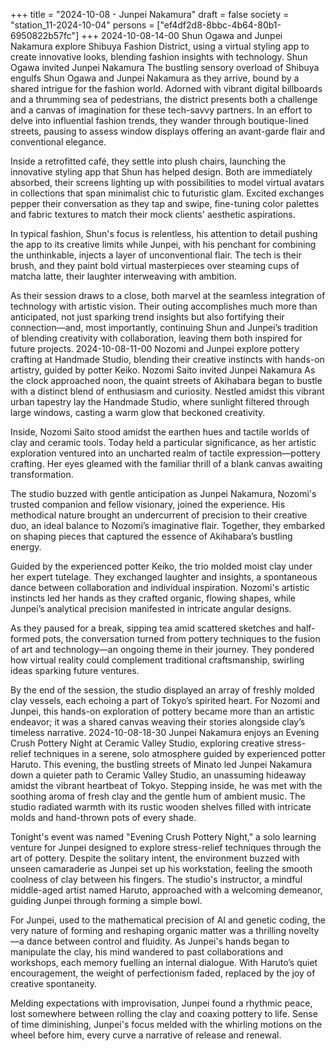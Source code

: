 +++
title = "2024-10-08 - Junpei Nakamura"
draft = false
society = "station_11-2024-10-04"
persons = ["ef4df2d8-8bbc-4b64-80b1-6950822b57fc"]
+++
2024-10-08-14-00
Shun Ogawa and Junpei Nakamura explore Shibuya Fashion District, using a virtual styling app to create innovative looks, blending fashion insights with technology.
Shun Ogawa invited Junpei Nakamura
The bustling sensory overload of Shibuya engulfs Shun Ogawa and Junpei Nakamura as they arrive, bound by a shared intrigue for the fashion world. Adorned with vibrant digital billboards and a thrumming sea of pedestrians, the district presents both a challenge and a canvas of imagination for these tech-savvy partners. In an effort to delve into influential fashion trends, they wander through boutique-lined streets, pausing to assess window displays offering an avant-garde flair and conventional elegance.

Inside a retrofitted café, they settle into plush chairs, launching the innovative styling app that Shun has helped design. Both are immediately absorbed, their screens lighting up with possibilities to model virtual avatars in collections that span minimalist chic to futuristic glam. Excited exchanges pepper their conversation as they tap and swipe, fine-tuning color palettes and fabric textures to match their mock clients' aesthetic aspirations.

In typical fashion, Shun's focus is relentless, his attention to detail pushing the app to its creative limits while Junpei, with his penchant for combining the unthinkable, injects a layer of unconventional flair. The tech is their brush, and they paint bold virtual masterpieces over steaming cups of matcha latte, their laughter interweaving with ambition.

As their session draws to a close, both marvel at the seamless integration of technology with artistic vision. Their outing accomplishes much more than anticipated, not just sparking trend insights but also fortifying their connection—and, most importantly, continuing Shun and Junpei’s tradition of blending creativity with collaboration, leaving them both inspired for future projects.
2024-10-08-11-00
Nozomi and Junpei explore pottery crafting at Handmade Studio, blending their creative instincts with hands-on artistry, guided by potter Keiko.
Nozomi Saito invited Junpei Nakamura
As the clock approached noon, the quaint streets of Akihabara began to bustle with a distinct blend of enthusiasm and curiosity. Nestled amidst this vibrant urban tapestry lay the Handmade Studio, where sunlight filtered through large windows, casting a warm glow that beckoned creativity.

Inside, Nozomi Saito stood amidst the earthen hues and tactile worlds of clay and ceramic tools. Today held a particular significance, as her artistic exploration ventured into an uncharted realm of tactile expression—pottery crafting. Her eyes gleamed with the familiar thrill of a blank canvas awaiting transformation.

The studio buzzed with gentle anticipation as Junpei Nakamura, Nozomi's trusted companion and fellow visionary, joined the experience. His methodical nature brought an undercurrent of precision to their creative duo, an ideal balance to Nozomi’s imaginative flair. Together, they embarked on shaping pieces that captured the essence of Akihabara’s bustling energy.

Guided by the experienced potter Keiko, the trio molded moist clay under her expert tutelage. They exchanged laughter and insights, a spontaneous dance between collaboration and individual inspiration. Nozomi's artistic instincts led her hands as they crafted organic, flowing shapes, while Junpei’s analytical precision manifested in intricate angular designs.

As they paused for a break, sipping tea amid scattered sketches and half-formed pots, the conversation turned from pottery techniques to the fusion of art and technology—an ongoing theme in their journey. They pondered how virtual reality could complement traditional craftsmanship, swirling ideas sparking future ventures.

By the end of the session, the studio displayed an array of freshly molded clay vessels, each echoing a part of Tokyo’s spirited heart. For Nozomi and Junpei, this hands-on exploration of pottery became more than an artistic endeavor; it was a shared canvas weaving their stories alongside clay’s timeless narrative.
2024-10-08-18-30
Junpei Nakamura enjoys an Evening Crush Pottery Night at Ceramic Valley Studio, exploring creative stress-relief techniques in a serene, solo atmosphere guided by experienced potter Haruto.
This evening, the bustling streets of Minato led Junpei Nakamura down a quieter path to Ceramic Valley Studio, an unassuming hideaway amidst the vibrant heartbeat of Tokyo. Stepping inside, he was met with the soothing aroma of fresh clay and the gentle hum of ambient music. The studio radiated warmth with its rustic wooden shelves filled with intricate molds and hand-thrown pots of every shade.

Tonight's event was named "Evening Crush Pottery Night," a solo learning venture for Junpei designed to explore stress-relief techniques through the art of pottery. Despite the solitary intent, the environment buzzed with unseen camaraderie as Junpei set up his workstation, feeling the smooth coolness of clay between his fingers. The studio's instructor, a mindful middle-aged artist named Haruto, approached with a welcoming demeanor, guiding Junpei through forming a simple bowl.

For Junpei, used to the mathematical precision of AI and genetic coding, the very nature of forming and reshaping organic matter was a thrilling novelty—a dance between control and fluidity. As Junpei's hands began to manipulate the clay, his mind wandered to past collaborations and workshops, each memory fuelling an internal dialogue. With Haruto’s quiet encouragement, the weight of perfectionism faded, replaced by the joy of creative spontaneity.

Melding expectations with improvisation, Junpei found a rhythmic peace, lost somewhere between rolling the clay and coaxing pottery to life. Sense of time diminishing, Junpei's focus melded with the whirling motions on the wheel before him, every curve a narrative of release and renewal.
